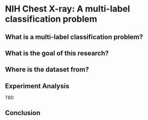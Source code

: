 # NIH Chest X-ray: A multi-label classification problem

## What is a multi-label classification problem?

## What is the goal of this research?

## Where is the dataset from?

## Experiment Analysis
TBD

## Conclusion